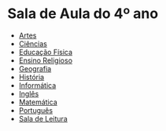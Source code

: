 # Sala de Aula do 4º ano

- [Artes]()
- [Ciências]()
- [Educação Física]()
- [Ensino Religioso]()
- [Geografia]()
- [História]()
- [Informática]()
- [Inglês]()
- [Matemática]()
- [Português]()
- [Sala de Leitura]()
